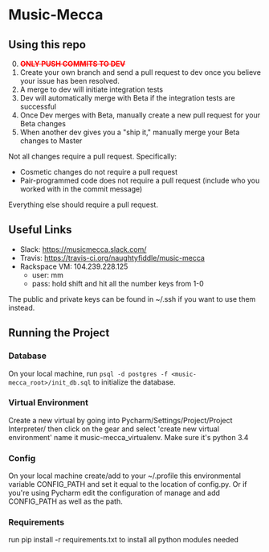 # Music-Mecca

## Using this repo
0. <span style="color:red"><strike><b>ONLY PUSH COMMITS TO DEV</b></strike></span>
1. Create your own branch and send a pull request to dev once you believe your issue has been resolved. 
2. A merge to dev will initiate integration tests
3. Dev will automatically merge with Beta if the integration tests are successful
4. Once Dev merges with Beta, manually create a new pull request for your Beta changes
5. When another dev gives you a "ship it," manually merge your Beta changes to Master

Not all changes require a pull request. Specifically:
* Cosmetic changes do not require a pull request
* Pair-programmed code does not require a pull request (include who you worked with in the commit message)

Everything else should require a pull request.

## Useful Links
* Slack: https://musicmecca.slack.com/
* Travis: https://travis-ci.org/naughtyfiddle/music-mecca
* Rackspace VM: 104.239.228.125
  * user: mm
  * pass: hold shift and hit all the number keys from 1-0

The public and private keys can be found in ~/.ssh if you want to use them instead.

## Running the Project

### Database
On your local machine, run `psql -d postgres -f <music-mecca_root>/init_db.sql` to initialize the database.
 
### Virtual Environment 
Create a new virtual by going into Pycharm/Settings/Project/Project Interpreter/ then click on the gear and select 'create new virtual environment' name it music-mecca_virtualenv. Make sure it's python 3.4

### Config 
On your local machine create/add to your ~/.profile this environmental variable CONFIG_PATH and set it equal to the location of config.py. Or if you're using Pycharm edit the configuration of manage and add CONFIG_PATH as well as the path. 

### Requirements
run pip install -r requirements.txt to install all python modules needed 
